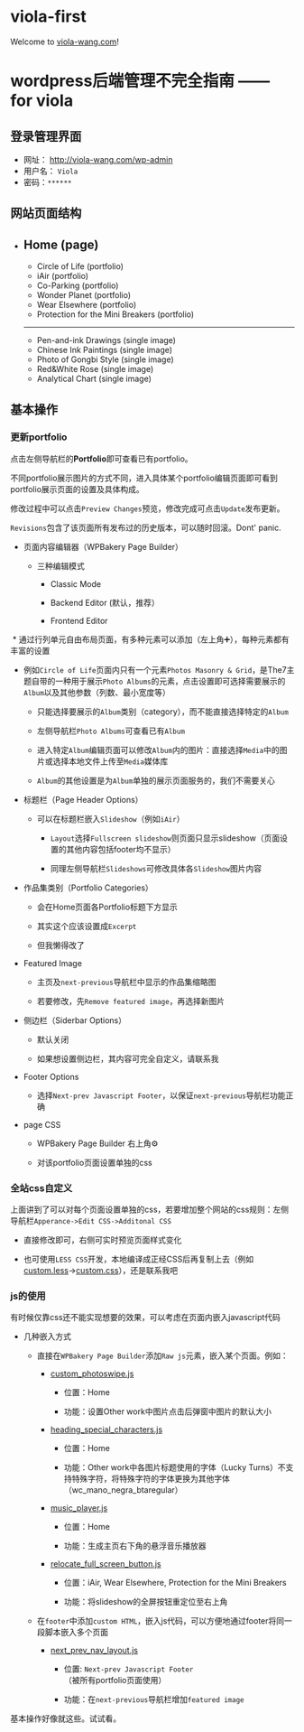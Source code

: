 # viola-first

Welcome to [viola-wang.com](http://viola-wang.com)!

# wordpress后端管理不完全指南 —— for viola

## 登录管理界面

* 网址： http://viola-wang.com/wp-admin
* 用户名： `Viola`
* 密码：`******`

## 网站页面结构

* Home (page)
  ----------------
  * Circle of Life (portfolio)
  * iAir (portfolio)
  * Co-Parking (portfolio)
  * Wonder Planet (portfolio)
  * Wear Elsewhere (portfolio)
  * Protection for the Mini Breakers (portfolio)
  ----------------
  * Pen-and-ink Drawings (single image)
  * Chinese Ink Paintings (single image)
  * Photo of Gongbi Style (single image)
  * Red&White Rose (single image)
  * Analytical Chart (single image)

## 基本操作

### 更新portfolio

点击左侧导航栏的**Portfolio**即可查看已有portfolio。

不同portfolio展示图片的方式不同，进入具体某个portfolio编辑页面即可看到portfolio展示页面的设置及具体构成。

修改过程中可以点击`Preview Changes`预览，修改完成可点击`Update`发布更新。

`Revisions`包含了该页面所有发布过的历史版本，可以随时回滚。Dont' panic.

* 页面内容编辑器（WPBakery Page Builder）

  * 三种编辑模式
  
    * Classic Mode
    
    * Backend Editor (默认，推荐）
    
    * Frontend Editor
    
  * 通过行列单元自由布局页面，有多种元素可以添加（左上角➕），每种元素都有丰富的设置
  
  * 例如`Circle of Life`页面内只有一个元素`Photos Masonry & Grid`，是The7主题自带的一种用于展示`Photo Albums`的元素，点击设置即可选择需要展示的`Album`以及其他参数（列数、最小宽度等）
  
    * 只能选择要展示的`Album`类别（category），而不能直接选择特定的`Album`
    
    * 左侧导航栏`Photo Albums`可查看已有`Album`
    
    * 进入特定`Album`编辑页面可以修改`Album`内的图片：直接选择`Media`中的图片或选择本地文件上传至`Media`媒体库
    
    * `Album`的其他设置是为`Album`单独的展示页面服务的，我们不需要关心
    
* 标题栏（Page Header Options）

  * 可以在标题栏嵌入`Slideshow`（例如`iAir`）
  
    * `Layout`选择`Fullscreen slideshow`则页面只显示slideshow（页面设置的其他内容包括footer均不显示）
    
    * 同理左侧导航栏`Slideshows`可修改具体各`Slideshow`图片内容
    
* 作品集类别（Portfolio Categories）

  * 会在Home页面各Portfolio标题下方显示
  
  * 其实这个应该设置成`Excerpt`
  
  * 但我懒得改了
  
* Featured Image

  * 主页及`next-previous`导航栏中显示的作品集缩略图
  
  * 若要修改，先`Remove featured image`，再选择新图片
  
* 侧边栏（Siderbar Options）

  * 默认关闭
  
  * 如果想设置侧边栏，其内容可完全自定义，请联系我
  
* Footer Options

  * 选择`Next-prev Javascript Footer`，以保证`next-previous`导航栏功能正确
  
* page CSS

  * WPBakery Page Builder 右上角⚙️
  
  * 对该portfolio页面设置单独的css

### 全站css自定义

上面讲到了可以对每个页面设置单独的css，若要增加整个网站的css规则：左侧导航栏`Apperance->Edit CSS->Additonal CSS`

* 直接修改即可，右侧可实时预览页面样式变化

* 也可使用`LESS CSS`开发，本地编译成正经CSS后再复制上去（例如[custom.less](css/custom.less)->[custom.css](css/compiled/custom.css)），还是联系我吧

### js的使用

有时候仅靠css还不能实现想要的效果，可以考虑在页面内嵌入javascript代码

* 几种嵌入方式

  * 直接在`WPBakery Page Builder`添加`Raw js`元素，嵌入某个页面。例如：
  
    * [custom_photoswipe.js](js/custom_photoswipe.js)
    
      * 位置：Home
      
      * 功能：设置Other work中图片点击后弹窗中图片的默认大小
      
    * [heading_special_characters.js](js/heading_special_characters.js)
    
      * 位置：Home
      
      * 功能：Other work中各图片标题使用的字体（Lucky Turns）不支持特殊字符，将特殊字符的字体更换为其他字体（wc_mano_negra_btaregular）
      
    * [music_player.js](js/music_player.js)
    
      * 位置：Home
      
      * 功能：生成主页右下角的悬浮音乐播放器
      
    * [relocate_full_screen_button.js](js/relocate_full_screen_button.js)
    
      * 位置：iAir, Wear Elsewhere, Protection for the Mini Breakers
      
      * 功能：将slideshow的全屏按钮重定位至右上角
      
  * 在`footer`中添加`custom HTML`，嵌入js代码，可以方便地通过footer将同一段脚本嵌入多个页面
  
    * [next_prev_nav_layout.js](js/next_prev_nav_layout.js)
    
      * 位置: `Next-prev Javascript Footer`（被所有portfolio页面使用）
      
      * 功能：在`next-previous`导航栏增加`featured image`

基本操作好像就这些。试试看。
